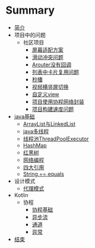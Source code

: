 # Summary

* [简介](README.md)
* 项目中的问题
    * 社区项目
        * [屏幕适配方案](community/屏幕适配方案.md)
        * [滑动冲突问题](community/解决嵌套coordinateLayout与banner滑动冲突.md)
        * [Arouter没有回调](community/处理arouter没有回调问题.md)
        * [列表中卡片复用问题](community/解决多列表复用卡片.md)
        * [秒播](community/秒播方案.md)
        * [视频横竖屏切换](community/视频横竖屏方案.md)
        * [自定义view](community/邀请函.md)
        * [项目使用协程网络封装](community/网络封装.md)
        * [项目构建速度问题](community/加速构建速度.md)
* [java基础](README.md)
    * [ArrayList与LinkedList](java/ArrayList与LinkedList.md)
    * [java多线程](java/多线程概念知识.md)
    * [线程池ThreadPoolExecutor](java/ThreadPoolExecutor源码分析.md)
    * [HashMap](java/HashMap相关.md)
    * [红黑树](java/红黑树搜索算法.md)
    * [网络编程](java/网络编程基础.md)
    * [四大引用](java/四大引用.md)
    * [String,==,equals](java/String,==,equals的区别.md)
* 设计模式
    * [代理模式](designPatterns/静态与动态代理.md)
* Kotlin
    * 协程
        * [协程基础](kotlin/基础知识.md)
        * [异步流](kotlin/异步流.md)
        * [通道](kotlin/通道基础.md)
        * [异常](kotlin/异常处理.md)
* [结束](end/README.md)


